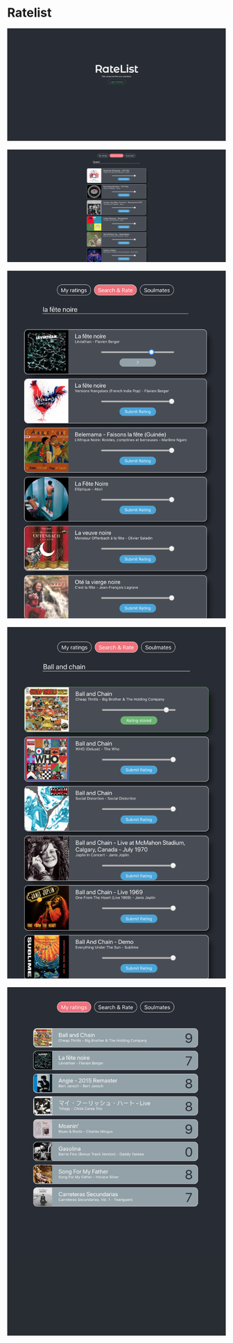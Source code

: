 # Ratelist

<div>
  <img src="client/src/assets/Login.png" alt="login">
  <br></br>
  <img src="client/src/assets/Search.png" alt="search">
  <br></br>
  <img src="client/src/assets/Rating Selection.png" alt="search">
  <br></br>
  <img src="client/src/assets/Rated Song.png" alt="Create Event">
  <br></br>
  <img src="client/src/assets/rated song list.png" alt="Create Event">
  <br></br>
</div>


